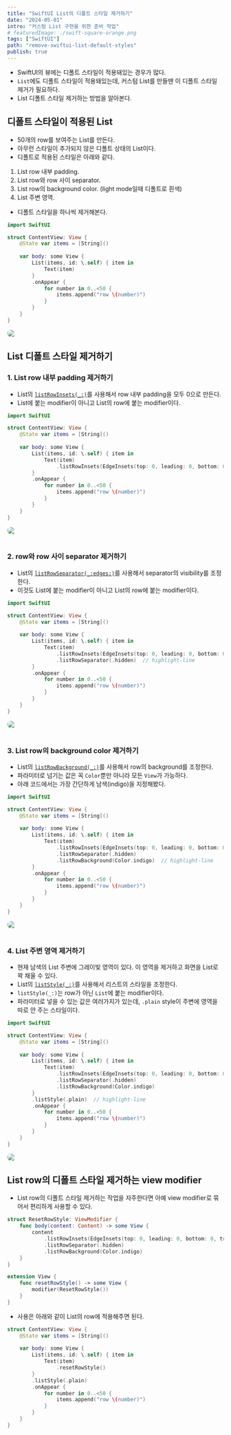 ```yaml
---
title: "SwiftUI List의 디폴트 스타일 제거하기"
date: "2024-05-01"
intro: "커스텀 List 구현을 위한 준비 작업"
# featuredImage: ./swift-square-orange.png
tags: ["SwiftUI"]
path: "remove-swiftui-list-default-styles"
publish: true
---
```


- SwiftUI의 뷰에는 디폴트 스타일이 적용돼있는 경우가 많다. 
- `List`에도 디폴트 스타일이 적용돼있는데, 커스텀 List를 만들땐 이 디폴트 스타일 제거가 필요하다. 
- List 디폴트 스타일 제거하는 방법을 알아본다.


## 디폴트 스타일이 적용된 List
- 50개의 row를 보여주는 List를 만든다. 
- 아무런 스타일이 추가되지 않은 디폴트 상태의 List이다. 
- 디폴트로 적용된 스타일은 아래와 같다.
1. List row 내부 padding. 
2. List row와 row 사이 separator. 
3. List row의 background color. (light mode일때 디폴트로 흰색)
4. List 주변 영역.
- 디폴트 스타일을 하나씩 제거해본다. 

```Swift
import SwiftUI

struct ContentView: View {
    @State var items = [String]()
    
    var body: some View {
        List(items, id: \.self) { item in
            Text(item)
        }
        .onAppear {
            for number in 0..<50 {
                items.append("row \(number)")
            }
        }
    }
}
```
<div class="articleImage" style="border-radius: 19px; overflow: hidden;">
    <img src="./default.png"/>
</div>


## List 디폴트 스타일 제거하기
### 1. List row 내부 padding 제거하기
- List의 [`listRowInsets(_:)`](https://developer.apple.com/documentation/swiftui/view/listrowinsets(_:))를 사용해서 row 내부 padding을 모두 0으로 만든다. 
- List에 붙는 modifier이 아니고 List의 row에 붙는 modifier이다. 

```Swift
import SwiftUI

struct ContentView: View {
    @State var items = [String]()
    
    var body: some View {
        List(items, id: \.self) { item in
            Text(item)
                .listRowInsets(EdgeInsets(top: 0, leading: 0, bottom: 0, trailing: 0))  // highlight-line 
        }
        .onAppear {
            for number in 0..<50 {
                items.append("row \(number)")
            }
        }
    }
}
```

<div class="articleImage" style="border-radius: 19px; overflow: hidden;">
    <img src="./remove-padding.png"/>
</div>

<br/>

### 2. row와 row 사이 separator 제거하기 
- List의 [`listRowSeparator(_:edges:)`](https://developer.apple.com/documentation/swiftui/view/listrowseparator(_:edges:))를 사용해서 separator의 visibility를 조정한다.
- 이것도 List에 붙는 modifier이 아니고 List의 row에 붙는 modifier이다. 
  
```Swift
import SwiftUI

struct ContentView: View {
    @State var items = [String]()
    
    var body: some View {
        List(items, id: \.self) { item in
            Text(item)
                .listRowInsets(EdgeInsets(top: 0, leading: 0, bottom: 0, trailing: 0))
                .listRowSeparator(.hidden)  // highlight-line 
        }
        .onAppear {
            for number in 0..<50 {
                items.append("row \(number)")
            }
        }
    }
}
```

<div class="articleImage" style="border-radius: 19px; overflow: hidden;">
    <img src="./remove-separator.png"/>
</div>

<br/>

### 3. List row의 background color 제거하기
- List의  [`listRowBackground(_:)`](https://developer.apple.com/documentation/swiftui/view/listrowbackground(_:))를 사용해서 row의 background를 조정한다. 
- 파라미터로 넘기는 값은 꼭 `Color`뿐만 아니라 모든 `View`가 가능하다. 
- 아래 코드에서는 가장 간단하게 남색(indigo)을 지정해봤다.
  
```Swift
import SwiftUI

struct ContentView: View {
    @State var items = [String]()
    
    var body: some View {
        List(items, id: \.self) { item in
            Text(item)
                .listRowInsets(EdgeInsets(top: 0, leading: 0, bottom: 0, trailing: 0))
                .listRowSeparator(.hidden)
                .listRowBackground(Color.indigo)  // highlight-line 
        }
        .onAppear {
            for number in 0..<50 {
                items.append("row \(number)")
            }
        }
    }
}
```

<div class="articleImage" style="border-radius: 19px; overflow: hidden;">
    <img src="./remove-background.png"/>
</div>

<br/>

### 4. List 주변 영역 제거하기 
- 현재 남색의 List 주변에 그레이빛 영역이 있다. 이 영역을 제거하고 화면을 List로 꽉 채울 수 있다. 
- List의 [`listStyle(_:)`](https://developer.apple.com/documentation/swiftui/view/liststyle(_:))를 사용해서 리스트의 스타일을 조정한다. 
- `listStyle(_:)`는 row가 아닌 `List`에 붙는 modifier이다.
- 파라미터로 넣을 수 있는 값은 여러가지가 있는데, `.plain` style이 주변에 영역을 따로 안 주는 스타일이다.
```Swift
import SwiftUI

struct ContentView: View {
    @State var items = [String]()
    
    var body: some View {
        List(items, id: \.self) { item in
            Text(item)
                .listRowInsets(EdgeInsets(top: 0, leading: 0, bottom: 0, trailing: 0))
                .listRowSeparator(.hidden)
                .listRowBackground(Color.indigo)
        }
        .listStyle(.plain)  // highlight-line
        .onAppear {
            for number in 0..<50 {
                items.append("row \(number)")
            }
        }
    }
}
```

<div class="articleImage" style="border-radius: 19px; overflow: hidden;">
    <img src="./remove-style.png"/>
</div>


## List row의 디폴트 스타일 제거하는 view modifier
- List row의 디폴트 스타일 제거하는 작업을 자주한다면 아예 view modifier로 묶어서 편리하게 사용할 수 있다. 

```Swift
struct ResetRowStyle: ViewModifier {
    func body(content: Content) -> some View {
        content
            .listRowInsets(EdgeInsets(top: 0, leading: 0, bottom: 0, trailing: 0))
            .listRowSeparator(.hidden)
            .listRowBackground(Color.indigo)
    }
}

extension View {
    func resetRowStyle() -> some View {
        modifier(ResetRowStyle())
    }
}
```

- 사용은 아래와 같이 List의 row에 적용해주면 된다. 
```Swift
struct ContentView: View {
    @State var items = [String]()
    
    var body: some View {
        List(items, id: \.self) { item in
            Text(item)
                .resetRowStyle()
        }
        .listStyle(.plain)
        .onAppear {
            for number in 0..<50 {
                items.append("row \(number)")
            }
        }
    }
}
```
